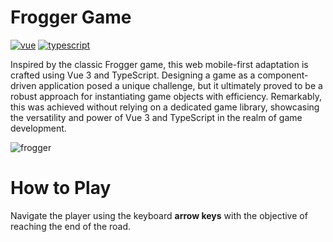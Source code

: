 #  Frogger Game

[![vue](https://badges.aleen42.com/src/vue.svg)](https://badges.aleen42.com/src/vue.svg) [![typescript](https://badges.aleen42.com/src/typescript.svg)](https://badges.aleen42.com/src/typescript.svg)

Inspired by the classic Frogger game, this web mobile-first adaptation is crafted using Vue 3 and TypeScript. Designing a game as a component-driven application posed a unique challenge, but it ultimately proved to be a robust approach for instantiating game objects with efficiency. Remarkably, this was achieved without relying on a dedicated game library, showcasing the versatility and power of Vue 3 and TypeScript in the realm of game development.

![frogger](https://github.com/lousousa/frogger-game/assets/2921281/edd9f185-2a96-4a21-a335-8c97200d8d6a)

# How to Play

Navigate the player using the keyboard **arrow keys** with the objective of reaching the end of the road.
